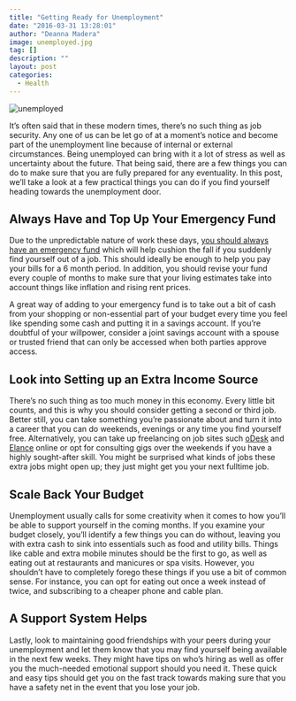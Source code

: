 ```yaml
---
title: "Getting Ready for Unemployment"
date: "2016-03-31 13:28:01"
author: "Deanna Madera"
image: unemployed.jpg
tag: []
description: ""
layout: post
categories:
  - Health
---
```


![unemployed](http://mt2.wpengine.com/wp-content/uploads/2015/03/unemployed.jpg)

It’s often said that in these modern times, there’s no such thing as job security. Any one of us can be let go of at a moment’s notice and become part of the unemployment line because of internal or external circumstances. Being unemployed can bring with it a lot of stress as well as uncertainty about the future. That being said, there are a few things you can do to make sure that you are fully prepared for any eventuality. In this post, we’ll take a look at a few practical things you can do if you find yourself heading towards the unemployment door.

## Always Have and Top Up Your Emergency Fund

Due to the unpredictable nature of work these days, [you should always have an emergency fund](http://manvsdebt.com/emergency-fund/) which will help cushion the fall if you suddenly find yourself out of a job. This should ideally be enough to help you pay your bills for a 6 month period. In addition, you should revise your fund every couple of months to make sure that your living estimates take into account things like inflation and rising rent prices.

A great way of adding to your emergency fund is to take out a bit of cash from your shopping or non-essential part of your budget every time you feel like spending some cash and putting it in a savings account. If you’re doubtful of your willpower, consider a joint savings account with a spouse or trusted friend that can only be accessed when both parties approve access.

## Look into Setting up an Extra Income Source

There’s no such thing as too much money in this economy. Every little bit counts, and this is why you should consider getting a second or third job. Better still, you can take something you’re passionate about and turn it into a career that you can do weekends, evenings or any time you find yourself free. Alternatively, you can take up freelancing on job sites such [oDesk](https://www.odesk.com/) and [Elance](https://www.elance.com/) online or opt for consulting gigs over the weekends if you have a highly sought-after skill. You might be surprised what kinds of jobs these extra jobs might open up; they just might get you your next fulltime job.

## Scale Back Your Budget

Unemployment usually calls for some creativity when it comes to how you’ll be able to support yourself in the coming months. If you examine your budget closely, you’ll identify a few things you can do without, leaving you with extra cash to sink into essentials such as food and utility bills. Things like cable and extra mobile minutes should be the first to go, as well as eating out at restaurants and manicures or spa visits. However, you shouldn’t have to completely forego these things if you use a bit of common sense. For instance, you can opt for eating out once a week instead of twice, and subscribing to a cheaper phone and cable plan.

## A Support System Helps

Lastly, look to maintaining good friendships with your peers during your unemployment and let them know that you may find yourself being available in the next few weeks. They might have tips on who’s hiring as well as offer you the much-needed emotional support should you need it. These quick and easy tips should get you on the fast track towards making sure that you have a safety net in the event that you lose your job.
